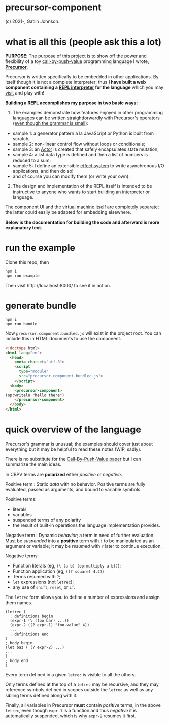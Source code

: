 precursor-component
===

(c) 2021-, Gatlin Johnson.

what is all this (people ask this a lot)
===

**PURPOSE**: The purpose of this project is to show off the power and
flexibility of a toy [call-by-push-value][cbpv-wiki] programming language I
wrote, **[Precursor][precursor]**.

Precursor is written specifically to be embedded in other applications.
By itself though it is not a complete interpreter;
thus **I have built a web component containing a [REPL interpreter][repl-wiki]
for the language** which you may [visit][demosite] and play with!

**Building a REPL accomplishes my purpose in two basic ways:**

1. The examples demonstrate how features enjoyed in other programming languages
can be written straightforwardly with Precursor's operators
[(even though the grammar is small)][cbpvgrammar]:
  - sample 1: a generator pattern á la JavaScript or Python is built from scratch;
  - sample 2: non-linear control flow without loops or conditionals;
  - sample 3: an [Actor][actormodel] is created that safely encapsulates state
    mutation;
  - sample 4: a list data type is defined and then a list of numbers is reduced
    to a sum;
  - sample 5: I define an extensible [effect system][effsys] to write
    asynchronous I/O applications, and then do so!
  - and of course you can modify them (or write your own).

2. The design and implementation of the REPL itself is intended to be
instructive to anyone who wants to start building an interpreter or language.

The [component UI](src/precursor.component.ts) and the
[virtual machine itself](src/precursor.controller.ts) are completely separate;
the latter could easily be adapted for embedding elsewhere.

**Below is the documentation for building the code and afterward is more
explanatory text.**

run the example
===

Clone this repo, then

```shell
npm i
npm run example
```

Then visit http://localhost:8000/ to see it in action.

generate bundle
===

```shell
npm i
npm run bundle
```

Now `precursor.component.bundled.js` will exist in the project root.
You can include this in HTML documents to use the component.

```html
<!doctype html>
<html lang="en">
  <head>
    <meta charset="utf-8">
    <script
      type="module"
      src="precursor.component.bundled.js">
    </script>
  <body>
    <precursor-component>
(op:writeln "hello there")
    </precursor-component>
  </body>
</html>
```

quick overview of the language
===

Precursor's grammar is unusual; the examples should cover just about everything
but it may be helpful to read these notes (WIP, sadly).

There is no substitute for the [Call-By-Push-Value paper][cbpvpaper] but I can
summarize the main ideas.

In CBPV terms are **polarized** either *positive* or *negative*.

Positive term
: Static *data* with no behavior. Positive terms are fully evaluated, passed as
arguments, and bound to variable symbols.

Positive terms:

- literals
- variables
- suspended terms of any polarity
- the result of built-in operations the language implementation provides.

Negative term
: Dynamic *behavior*; a term in need of further evaluation. Must be *suspended*
into a **positive** term with `!` to be manipulated as an argument or variable;
it may be *resumed* with `?` later to continue execution.

Negative terms:

- Function literals (eg, `(\ (a b) (op:multiply a b))`);
- Function application (eg, `((? square) 4.2)`)
- Terms resumed with `?`;
- `let` expressions (not `letrec`);
- any use of `shift`, `reset`, or `if`.

The `letrec` form allows you to define a number of expressions and assign them
names.

```
(letrec (
  ; definitions begin
  (expr-1 (\ (foo bar) ...))
  (expr-2 ((? expr-1) "foo-value" 4))
  ...
  ; definitions end
)
; body begin
(let baz ( (? expr-2) ...)
...
)
; body end
)
```

Every term defined in a given `letrec` is visible to all the others.

Only terms defined at the top of a `letrec` may be recursive, and they may
reference symbols defined in scopes outside the `letrec` as well as any sibling
terms defined along with it.

Finally, all variables in Precursor **must** contain *positive* terms; in the
above `letrec`, even though `expr-1` is a function and thus *negative* it is
automatically suspended, which is why `expr-2` resumes it first.

[precursor]: https://github.com/gatlin/precursor-ts
[repl-wiki]: https://en.wikipedia.org/wiki/Read%E2%80%93eval%E2%80%93print_loop
[demosite]: https://niltag.net/code/precursor
[cbpvgrammar]: https://github.com/gatlin/precursor-ts/blob/cd345f2/src/grammar.ts#L18
[cbpv-wiki]: https://en.wikipedia.org/wiki/Call-by-push-value
[actormodel]: https://en.wikipedia.org/wiki/Actor_model
[effsys]: https://en.wikipedia.org/wiki/Effect_system
[cbpvpaper]: https://www.cs.bham.ac.uk/~pbl/papers/thesisqmwphd.pdf

